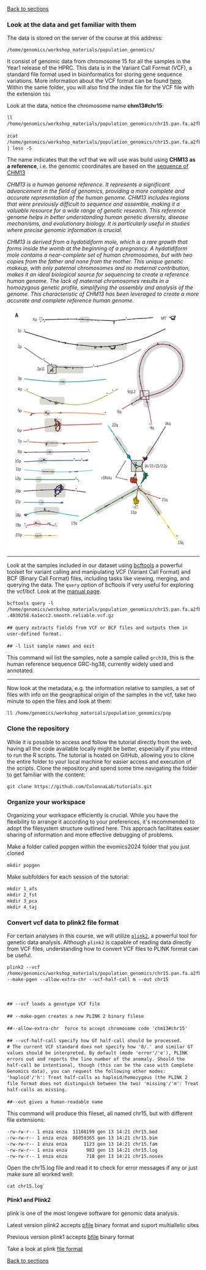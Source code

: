 [Back to sections](/#tutorial-sections)

### Look at the data and get familiar with them 
The data is stored on the server of the course at this address: 
```shell
/home/genomics/workshop_materials/population_genomics/
```
It consist of genomic data from chromosome 15 for all the samples in the Year1 release of the HPRC. This data is in the Variant Call Format (VCF), a standard file format used in bioinformatics for storing gene sequence variations. More information about the VCF format can be found [here](https://en.wikipedia.org/wiki/Variant_Call_Format). Within the same folder, you will also find the index file for the VCF file with the extension `tbi`

Look at the data, notice the chromosome name **chm13#chr15**:  

```shell
ll /home/genomics/workshop_materials/population_genomics/chr15.pan.fa.a2fb268.4030258.6a1ecc2.smooth.reliable.vcf.gz

zcat /home/genomics/workshop_materials/population_genomics/chr15.pan.fa.a2fb268.4030258.6a1ecc2.smooth.reliable.vcf.gz | less -S 
```
The name indicates that the vcf that we will use was build using **CHM13 as a reference**, i.e. the genomic coordinates are based on the [sequence of CHM13](https://www.science.org/doi/10.1126/science.abj6987) 

_CHM13 is a human genome reference. It represents a significant advancement in the field of genomics, providing a more complete and accurate representation of the human genome. CHM13 includes regions that were previously difficult to sequence and assemble, making it a valuable resource for a wide range of genetic research. This reference genome helps in better understanding human genetic diversity, disease mechanisms, and evolutionary biology. It is particularly useful in studies where precise genomic information is crucial._

_CHM13 is derived from a hydatidiform mole, which is a rare growth that forms inside the womb at the beginning of a pregnancy. A hydatidiform mole contains a near-complete set of human chromosomes, but with two copies from the father and none from the mother. This unique genetic makeup, with only paternal chromosomes and no maternal contribution, makes it an ideal biological source for sequencing to create a reference human genome. The lack of maternal chromosomes results in a homozygous genetic profile, simplifying the assembly and analysis of the genome. This characteristic of CHM13 has been leveraged to create a more accurate and complete reference human genome._

![chm13](../img/chm13.png)

***

Look at the samples included in our dataset using [bcftools](https://samtools.github.io/bcftools/bcftools.html) a powerful toolset for variant calling and manipulating VCF (Variant Call Format) and BCF (Binary Call Format) files, including tasks like viewing, merging, and querying the data. The `query` option of bcftools if very useful for exploring the vcf/bcf. Look at the [manual page](https://samtools.github.io/bcftools/bcftools.html#query). 

```shell 
bcftools query -l /home/genomics/workshop_materials/population_genomics/chr15.pan.fa.a2fb268 .4030258.6a1ecc2.smooth.reliable.vcf.gz

## query extracts fields from VCF or BCF files and outputs them in user-defined format.

## -l list sample names and exit
```
This command wil list the samples, note a sample called `grch38`, this is the human reference sequence GRC-hg38, currently widely used and annotated.  

***
Now look at the metadata, e.g. the information relative to samples, a set of files with info on the geographical origin of the samples in the vcf, take two minute to open the files and look at them: 

```shell
ll /home/genomics/workshop_materials/population_genomics/pop 
```

### Clone the repository 
While it is possible to access and follow the tutorial directly from the web, having all the code available locally might be better, especially if you intend to run the R scripts. The tutorial is hosted on GitHub, allowing you to clone the entire folder to your local machine for easier access and execution of the scripts. Clone the repository and spend some time navigating the folder to get familiar with the content:  

```shell
git clone https://github.com/ColonnaLab/tutorials.git

``` 


### Organize your workspace 

Organizing your workspace efficiently is crucial. While you have the flexibility to arrange it according to your preferences, it's recommended to adopt the filesystem structure outlined here. This approach facilitates easier sharing of information and more effective debugging of problems.

Make a folder called popgen within the evomics2024 folder that you just cloned 

`mkdir popgen`

Make subfolders for each session of the tutorial: 

```shell
mkdir 1_afs 
mkdir 2_fst 
mkdir 3_pca 
mkdir 4_taj 
```


### Convert vcf data to plink2 file format  
For certain analyses in this course, we will utilize  [`plink2`](https://www.cog-genomics.org/plink/2.0/), a powerful tool for genetic data analysis. Although `plink2` is capable of reading data directly from VCF files, understanding how to convert VCF files to PLINK format can be useful.

```shell
plink2 --vcf  /home/genomics/workshop_materials/population_genomics/chr15.pan.fa.a2fb268.4030258.6a1ecc2.smooth.reliable.vcf.gz --make-pgen --allow-extra-chr --vcf-half-call m --out chr15 



## --vcf loads a genotype VCF file

## --make-pgen creates a new PLINK 2 binary filese

##--allow-extra-chr  force to accept chromosome code 'chm13#chr15'

## --vcf-half-call specify how GT half-call should be processed.
# The current VCF standard does not specify how '0/.' and similar GT values should be interpreted. By default (mode 'error'/'e'), PLINK errors out and reports the line number of the anomaly. Should the half-call be intentional, though (this can be the case with Complete Genomics data), you can request the following other modes: 'haploid'/'h': Treat half-calls as haploid/homozygous (the PLINK 2 file format does not distinguish between the two) 'missing'/'m': Treat half-calls as missing.

##--out gives a human-readable name 
```

This command will produce this fileset, all named chr15, but with different file extensions: 
```shell
-rw-rw-r-- 1 enza enza  11108199 gen 13 14:21 chr15.bed
-rw-rw-r-- 1 enza enza  86059365 gen 13 14:21 chr15.bim
-rw-rw-r-- 1 enza enza      1123 gen 13 14:21 chr15.fam
-rw-rw-r-- 1 enza enza       982 gen 13 14:21 chr15.log
-rw-rw-r-- 1 enza enza       718 gen 13 14:21 chr15.nosex
```

Open the chr15.log file and read it to check for error messages if any or just make sure all worked well: 
```shell
cat chr15.log`
```

#### Plink1 and Plink2 
plink is one of the most longeve software for genomic data analysis. 

Latest version plink2 accepts [pfile](https://www.cog-genomics.org/plink/2.0/input#pgen) binary format and suport multiallelic sites

Previous version plink1 accepts [bfile](https://www.cog-genomics.org/plink/2.0/input#bed) binary format 

Take a look at plink [file format](https://www.cog-genomics.org/plink/2.0/formats)

[Back to sections](/#tutorial-sections)

